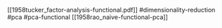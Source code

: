 [[1958tucker_factor-analysis-functional.pdf]]
#dimensionality-reduction #pca #pca-functional
[[1958rao_naive-functional-pca]]

